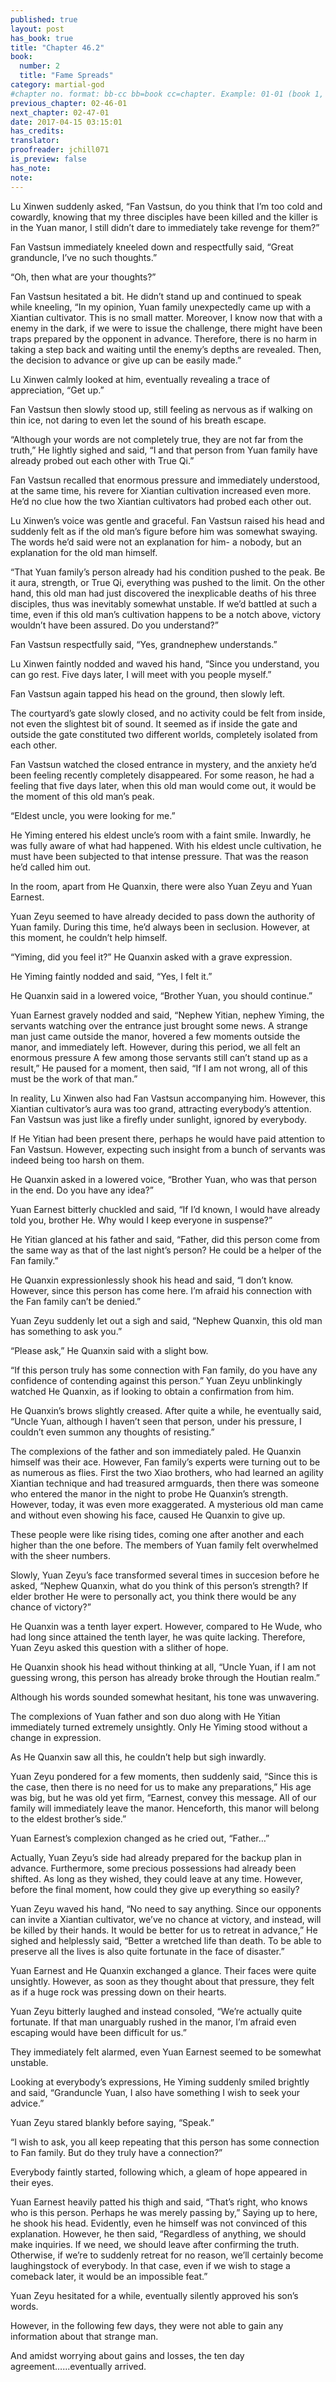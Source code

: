 ```yaml
---
published: true
layout: post
has_book: true
title: "Chapter 46.2"
book:
  number: 2
  title: "Fame Spreads"
category: martial-god
#chapter no. format: bb-cc bb=book cc=chapter. Example: 01-01 (book 1, chapter 1)
previous_chapter: 02-46-01
next_chapter: 02-47-01
date: 2017-04-15 03:15:01 
has_credits:
translator:
proofreader: jchill071
is_preview: false
has_note: 
note: 
---
```

Lu Xinwen suddenly asked, “Fan Vastsun, do you think that I’m too cold and cowardly, knowing that my three disciples have been killed and the killer is in the Yuan manor, I still didn’t dare to immediately take revenge for them?”

Fan Vastsun immediately kneeled down and respectfully said, “Great granduncle, I’ve no such thoughts.”

“Oh, then what are your thoughts?”
<!--more-->

Fan Vastsun hesitated a bit. He didn’t stand up and continued to speak while kneeling, “In my opinion, Yuan family unexpectedly came up with a Xiantian cultivator. This is no small matter. Moreover, I know now that with a enemy in the dark, if we were to issue the challenge, there might have been traps prepared by the opponent in advance. Therefore, there is no harm in taking a step back and waiting until the enemy’s depths are revealed. Then, the decision to advance or give up can be easily made.”

Lu Xinwen calmly looked at him, eventually revealing a trace of appreciation, “Get up.”

Fan Vastsun then slowly stood up, still feeling as nervous as if walking on thin ice, not daring to even let the sound of his breath escape.

“Although your words are not completely true, they are not far from the truth,” He lightly sighed and said, “I and that person from Yuan family have already probed out each other with True Qi.”

Fan Vastsun recalled that enormous pressure and immediately understood, at the same time, his revere for Xiantian cultivation increased even more. He’d no clue how the two Xiantian cultivators had probed each other out.

Lu Xinwen’s voice was gentle and graceful. Fan Vastsun raised his head and suddenly felt as if the old man’s figure before him was somewhat swaying. The words he’d said were not an explanation for him- a nobody, but an explanation for the old man himself.

“That Yuan family’s person already had his condition pushed to the peak. Be it aura, strength, or True Qi, everything was pushed to the limit. On the other hand, this old man had just discovered the inexplicable deaths of his three disciples, thus was inevitably somewhat unstable. If we’d battled at such a time, even if this old man’s cultivation happens to be a notch above, victory wouldn’t have been assured. Do you understand?”

Fan Vastsun respectfully said, “Yes, grandnephew understands.”

Lu Xinwen faintly nodded and waved his hand, “Since you understand, you can go rest. Five days later, I will meet with you people myself.”

Fan Vastsun again tapped his head on the ground, then slowly left.

The courtyard’s gate slowly closed, and no activity could be felt from inside, not even the slightest bit of sound. It seemed as if inside the gate and outside the gate constituted two different worlds, completely isolated from each other.

Fan Vastsun watched the closed entrance in mystery, and the anxiety he’d been feeling recently completely disappeared. For some reason, he had a feeling that five days later, when this old man would come out, it would be the moment of this old man’s peak.

“Eldest uncle, you were looking for me.”

He Yiming entered his eldest uncle’s room with a faint smile. Inwardly, he was fully aware of what had happened. With his eldest uncle cultivation, he must have been subjected to that intense pressure. That was the reason he’d called him out.

In the room, apart from He Quanxin, there were also Yuan Zeyu and Yuan Earnest.

Yuan Zeyu seemed to have already decided to pass down the authority of Yuan family. During this time, he’d always been in seclusion. However, at this moment, he couldn’t help himself.

“Yiming, did you feel it?” He Quanxin asked with a grave expression.

He Yiming faintly nodded and said, “Yes, I felt it.”

He Quanxin said in a lowered voice, “Brother Yuan, you should continue.”

Yuan Earnest gravely nodded and said, “Nephew Yitian, nephew Yiming, the servants watching over the entrance just brought some news. A strange man just came outside the manor, hovered a few moments outside the manor, and immediately left. However, during this period, we all felt an enormous pressure  A few among those servants still can’t stand up as a result,” He paused for a moment, then said, “If I am not wrong, all of this must be the work of that man.”

In reality, Lu Xinwen also had Fan Vastsun accompanying him. However, this Xiantian cultivator’s aura was too grand, attracting everybody’s attention. Fan Vastsun was just like a firefly under sunlight, ignored by everybody.

If He Yitian had been present there, perhaps he would have paid attention to Fan Vastsun. However, expecting such insight from a bunch of servants was indeed being too harsh on them.

He Quanxin asked in a lowered voice, “Brother Yuan, who was that person in the end. Do you have any idea?”

Yuan Earnest bitterly chuckled and said, “If I’d known, I would have already told you, brother He. Why would I keep everyone in suspense?”

He Yitian glanced at his father and said, “Father, did this person come from the same way as that of the last night’s person? He could be a helper of the Fan family.”

He Quanxin expressionlessly shook his head and said, “I don’t know. However, since this person has come here. I’m afraid his connection with the Fan family can’t be denied.”

Yuan Zeyu suddenly let out a sigh and said, “Nephew Quanxin, this old man has something to ask you.”

“Please ask,” He Quanxin said with a slight bow.

“If this person truly has some connection with Fan family, do you have any confidence of contending against this person.” Yuan Zeyu unblinkingly watched He Quanxin, as if looking to obtain a confirmation from him.

He Quanxin’s brows slightly creased. After quite a while, he eventually said, “Uncle Yuan, although I haven’t seen that person, under his pressure, I couldn’t even summon any thoughts of resisting.”

The complexions of the father and son immediately paled. He Quanxin himself was their ace. However, Fan family’s experts were turning out to be as numerous as flies. First the two Xiao brothers, who had learned an agility Xiantian technique and had treasured armguards, then there was someone who entered the manor in the night to probe He Quanxin’s strength. However, today, it was even more exaggerated. A mysterious old man came and without even showing his face, caused He Quanxin to give up.

These people were like rising tides, coming one after another and each higher than the one before. The members of Yuan family felt overwhelmed with the sheer numbers.

Slowly, Yuan Zeyu’s face transformed several times in succesion before he asked, “Nephew Quanxin, what do you think of this person’s strength? If elder brother He were to personally act, you think there would be any chance of victory?”

He Quanxin was a tenth layer expert. However, compared to He Wude, who had long since attained the tenth layer, he was quite lacking. Therefore, Yuan Zeyu asked this question with a slither of hope.

He Quanxin shook his head without thinking at all, “Uncle Yuan, if I am not guessing wrong, this person has already broke through the Houtian realm.”

Although his words sounded somewhat hesitant, his tone was unwavering.

The complexions of Yuan father and son duo along with He Yitian immediately turned extremely unsightly. Only He Yiming stood without a change in expression.

As He Quanxin saw all this, he couldn’t help but sigh inwardly.

Yuan Zeyu pondered for a few moments, then suddenly said, “Since this is the case, then there is no need for us to make any preparations,” His age was big, but he was old yet firm, “Earnest, convey this message. All of our family will immediately leave the manor. Henceforth, this manor will belong to the eldest brother’s side.”

Yuan Earnest’s complexion changed as he cried out, “Father…”

Actually, Yuan Zeyu’s side had already prepared for the backup plan in advance. Furthermore, some precious possessions had already been shifted. As long as they wished, they could leave at any time. However, before the final moment, how could they give up everything so easily?

Yuan Zeyu waved his hand, “No need to say anything. Since our opponents can invite a Xiantian cultivator, we’ve no chance at victory, and instead, will be killed by their hands. It would be better for us to retreat in advance,” He sighed and helplessly said, “Better a wretched life than death. To be able to preserve all the lives is also quite fortunate in the face of disaster.”

Yuan Earnest and He Quanxin exchanged a glance. Their faces were quite unsightly. However, as soon as they thought about that pressure, they felt as if a huge rock was pressing down on their hearts.

Yuan Zeyu bitterly laughed and instead consoled, “We’re actually quite fortunate. If that man unarguably rushed in the manor, I’m afraid even escaping would have been difficult for us.”

They immediately felt alarmed, even Yuan Earnest seemed to be somewhat unstable.

Looking at everybody’s expressions, He Yiming suddenly smiled brightly and said, “Granduncle Yuan, I also have something I wish to seek your advice.”

Yuan Zeyu stared blankly before saying, “Speak.”

“I wish to ask, you all keep repeating that this person has some connection to Fan family. But do they truly have a connection?”

Everybody faintly started, following which, a gleam of hope appeared in their eyes.

Yuan Earnest heavily patted his thigh and said, “That’s right, who knows who is this person. Perhaps he was merely passing by,” Saying up to here, he shook his head. Evidently, even he himself was not convinced of this explanation. However, he then said, “Regardless of anything, we should make inquiries. If we need, we should leave after confirming the truth. Otherwise, if we’re to suddenly retreat for no reason, we’ll certainly become laughingstock of everybody. In that case, even if we wish to stage a comeback later, it would be an impossible feat.”

Yuan Zeyu hesitated for a while, eventually silently approved his son’s words.

However, in the following few days, they were not able to gain any information about that strange man.

And amidst worrying about gains and losses, the ten day agreement…...eventually arrived.  

